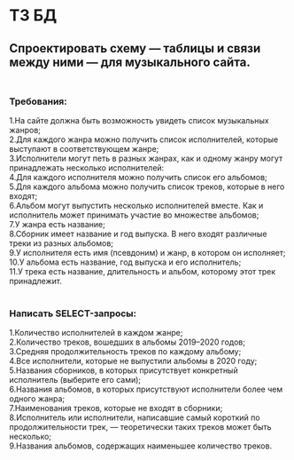 # ТЗ БД

## Спроектировать схему — таблицы и связи между ними — для музыкального сайта.<br/> <br/>

### Требования:<br/>
1.На сайте должна быть возможность увидеть список музыкальных жанров;<br/>
2.Для каждого жанра можно получить список исполнителей, которые выступают в соответствующем жанре;<br/> 
3.Исполнители могут петь в разных жанрах, как и одному жанру могут принадлежать несколько исполнителей:<br/>
4.Для каждого исполнителя можно получить список его альбомов;<br/>
5.Для каждого альбома можно получить список треков, которые в него входят;<br/>
6.Альбом могут выпустить несколько исполнителей вместе. Как и исполнитель может принимать участие во множестве альбомов;<br/>
7.У жанра есть название;<br/>
8.Сборник имеет название и год выпуска. В него входят различные треки из разных альбомов;<br/>
9.У исполнителя есть имя (псевдоним) и жанр, в котором он исполняет;<br/>
10.У альбома есть название, год выпуска и его исполнитель;<br/>
11.У трека есть название, длительность и альбом, которому этот трек принадлежит.<br/><br/>

### Написать SELECT-запросы:

1.Количество исполнителей в каждом жанре;<br/>
2.Количество треков, вошедших в альбомы 2019–2020 годов;<br/>
3.Средняя продолжительность треков по каждому альбому;<br/>
4.Все исполнители, которые не выпустили альбомы в 2020 году;<br/>
5.Названия сборников, в которых присутствует конкретный исполнитель (выберите его сами);<br/>
6.Названия альбомов, в которых присутствуют исполнители более чем одного жанра;<br/>
7.Наименования треков, которые не входят в сборники;<br/>
8.Исполнитель или исполнители, написавшие самый короткий по продолжительности трек, — теоретически таких треков может быть несколько;<br/>
9.Названия альбомов, содержащих наименьшее количество треков.<br/>
